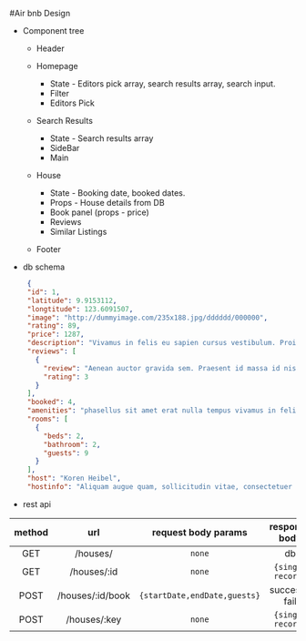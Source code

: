 #Air bnb Design

* Component tree

    * Header
        
    * Homepage 
        * State - Editors pick array, search results array, search input.
        * Filter
        * Editors Pick

    * Search Results
        * State - Search results array
        * SideBar
        * Main

    * House
        * State - Booking date, booked dates. 
        * Props - House details from DB
        * Book panel (props - price)
        * Reviews 
        * Similar Listings
    * Footer



* db schema

   ``` json
    {
    "id": 1,
    "latitude": 9.9153112,
    "longtitude": 123.6091507,
    "image": "http://dummyimage.com/235x188.jpg/dddddd/000000",
    "rating": 89,
    "price": 1287,
    "description": "Vivamus in felis eu sapien cursus vestibulum. Proin eu mi. Nulla ac enim.",
    "reviews": [
      {
        "review": "Aenean auctor gravida sem. Praesent id massa id nisl venenatis lacinia. Aenean sit amet justo. Morbi ut odio.",
        "rating": 3
      }
    ],
    "booked": 4,
    "amenities": "phasellus sit amet erat nulla tempus vivamus in felis",
    "rooms": [
      {
        "beds": 2,
        "bathroom": 2,
        "guests": 9
      }
    ],
    "host": "Koren Heibel",
    "hostinfo": "Aliquam augue quam, sollicitudin vitae, consectetuer eget, rutrum at, lorem. Integer tincidunt ante vel ipsum."
    ```


* rest api

|method|url|request body params|response body|
|:---:|:---:|:---:|:---:|
|GET|/houses/|`none`|db|
|GET|/houses/:id|`none`|`{single record}`|
|POST|/houses/:id/book|`{startDate,endDate,guests}`|success / fail|
|POST|/houses/:key|`none`| `{single record}`|